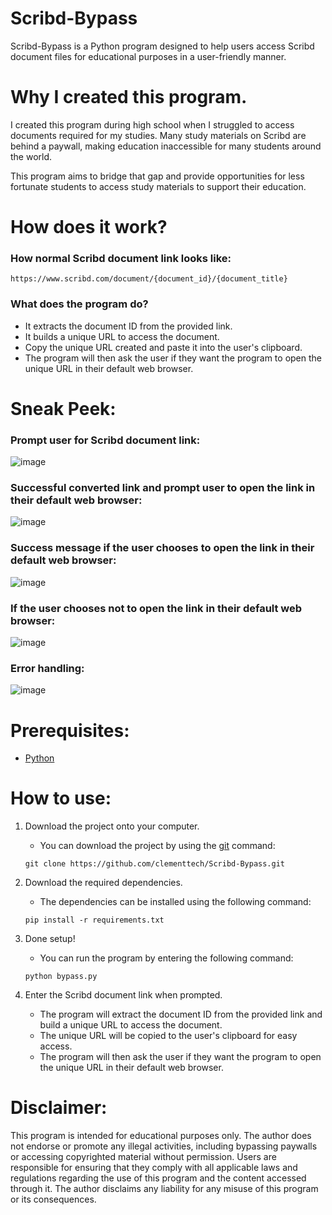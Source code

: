 # Scribd-Bypass
Scribd-Bypass is a Python program designed to help users access Scribd document files for educational purposes in a user-friendly manner.

# Why I created this program.
I created this program during high school when I struggled to access documents required for my studies. Many study materials on Scribd are behind a paywall, making education inaccessible for many students around the world.

This program aims to bridge that gap and provide opportunities for less fortunate students to access study materials to support their education.

# How does it work?

### How normal Scribd document link looks like:
```
https://www.scribd.com/document/{document_id}/{document_title}
```

### What does the program do?
- It extracts the document ID from the provided link.
- It builds a unique URL to access the document.
- Copy the unique URL created and paste it into the user's clipboard.
- The program will then ask the user if they want the program to open the unique URL in their default web browser.

# Sneak Peek:

### Prompt user for Scribd document link:
![image](https://raw.githubusercontent.com/clementtech/Scribd-Bypass/refs/heads/main/assets/prompt_for_url.png)

### Successful converted link and prompt user to open the link in their default web browser:
![image](https://raw.githubusercontent.com/clementtech/Scribd-Bypass/refs/heads/main/assets/success_message.png)

### Success message if the user chooses to open the link in their default web browser:
![image](https://raw.githubusercontent.com/clementtech/Scribd-Bypass/refs/heads/main/assets/open_in_browser_success_message.png)

### If the user chooses not to open the link in their default web browser:
![image](https://raw.githubusercontent.com/clementtech/Scribd-Bypass/refs/heads/main/assets/open_in_browser_decline_message.png)

### Error handling:
![image](https://raw.githubusercontent.com/clementtech/Scribd-Bypass/refs/heads/main/assets/error_handling.png)

# Prerequisites:
- [Python](https://www.python.org/downloads/)

# How to use:
1. Download the project onto your computer.
    - You can download the project by using the [git](https://git-scm.com/downloads) command:
    ```
    git clone https://github.com/clementtech/Scribd-Bypass.git
    ```

2. Download the required dependencies.
    - The dependencies can be installed using the following command:
    ```
    pip install -r requirements.txt
    ```
3. Done setup!
    - You can run the program by entering the following command:
    ```
    python bypass.py
    ```

4. Enter the Scribd document link when prompted.
      - The program will extract the document ID from the provided link and build a unique URL to access the document.
      - The unique URL will be copied to the user's clipboard for easy access.
      - The program will then ask the user if they want the program to open the unique URL in their default web browser.

# Disclaimer:
This program is intended for educational purposes only. The author does not endorse or promote any illegal activities, including bypassing paywalls or accessing copyrighted material without permission. Users are responsible for ensuring that they comply with all applicable laws and regulations regarding the use of this program and the content accessed through it. The author disclaims any liability for any misuse of this program or its consequences.